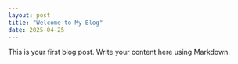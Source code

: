 ```yaml
---
layout: post
title: "Welcome to My Blog"
date: 2025-04-25
---
```


This is your first blog post. Write your content here using Markdown.

